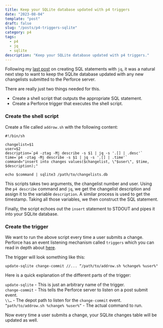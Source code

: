 ```yaml
---
title: Keep your SQLite database updated with p4 triggers  
date: "2023-08-04"
template: "post"
draft: false
slug: "/posts/p4-triggers-sqlite"
category: p4
tags:
  - p4
  - jq
  - sqlite
description: "Keep your SQLite database updated with p4 triggers."
---
```

Following my [last post](https://grepliz.netlify.app/posts/jq-p4-sqlite) on creating SQL statements with `jq`, it was a natural next step to want to keep the SQLite database updated with any new changelists submitted to the Perforce server.

There are really just two things needed for this. 

* Create a shell script that outputs the appropriate SQL statement.
* Create a  Perforce trigger that executes the shell script.

### Create the shell script

Create a file called `addrow.sh` with the following content:

```
#!/bin/sh

changelist=$1
user=$2
description=`p4 -ztag -Mj describe -s $1 | jq -s '.[] | .desc'`
time=`p4 -ztag -Mj describe -s $1 | jq -s '.[] | .time'`
command="insert into changes values($changelist, \"$user\", $time, $description);"

echo $command | sqlite3 /path/to/changelists.db
```

This scripts takes two arguments, the changelist number and user.  Using the `p4 describe` command and `jq`, we get the changelist description and assign it to the variable `description`.  A similar process is used to get the timestamp.  Taking all those variables, we then construct the SQL statement.

Finally, the script echoes out the `insert` statement to STDOUT and pipes it into your SQLite database.   

### Create the trigger

We want to run the above script every time a user submits a change.  Perforce has an event listening mechanism called `triggers` which you can read in depth about [here](https://www.perforce.com/manuals/cmdref/Content/CmdRef/p4_triggers.html).

The trigger will look something like this:

```
update-sqlite change-commit //... “/path/to/addrow.sh %change% %user%"
```

Here is a quick explanation of the different parts of the trigger:

`update-sqlite` - This is just an arbitrary name of the trigger.    
`change-commit` - This tells the Perforce server to listen on a post submit event.    
`\\…` - The depot path to listen for the `change-commit` event.    
`”path/to/addrow.sh %change% %user%”` - The actual command to run.     

Now every time a user submits a change, your SQLite changes table will be updated as well.
